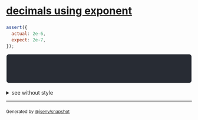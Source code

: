 # [decimals using exponent](../../number.test.js#L41)

```js
assert({
  actual: 2e-6,
  expect: 2e-7,
});
```

![img](throw.svg)

<details>
  <summary>see without style</summary>

```console
AssertionError: actual and expect are different

actual: 0.000_002
expect: 0.00_000_002
```

</details>


---

<sub>
  Generated by <a href="https://github.com/jsenv/core/tree/main/packages/independent/snapshot">@jsenv/snapshot</a>
</sub>
